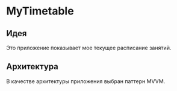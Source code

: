 # MyTimetable

## Идея
Это приложение показывает мое текущее расписание занятий.

## Архитектура
В качестве архитектуры приложения выбран паттерн MVVM.
